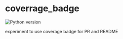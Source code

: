 # coverrage_badge
![Python version](https://img.shields.io/badge/Python-3.7-brightgreen)

experiment to use coverage badge for PR and README 
